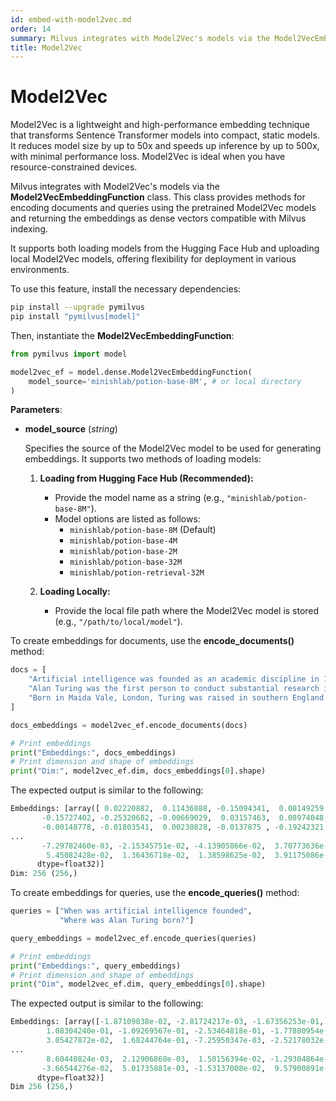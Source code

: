```yaml
---
id: embed-with-model2vec.md
order: 14
summary: Milvus integrates with Model2Vec's models via the Model2VecEmbeddingFunction class.
title: Model2Vec
---
```


# Model2Vec
Model2Vec is a lightweight and high-performance embedding technique that transforms Sentence Transformer models into compact, static models. It reduces model size by up to 50x and speeds up inference by up to 500x, with minimal performance loss. Model2Vec is ideal when you have resource-constrained devices.

Milvus integrates with Model2Vec's models via the __Model2VecEmbeddingFunction__ class. This class provides methods for encoding documents and queries using the pretrained Model2Vec models and returning the embeddings as dense vectors compatible with Milvus indexing.

It supports both loading models from the Hugging Face Hub and uploading local Model2Vec models, offering flexibility for deployment in various environments.

To use this feature, install the necessary dependencies:

```bash
pip install --upgrade pymilvus
pip install "pymilvus[model]"
```

Then, instantiate the __Model2VecEmbeddingFunction__:

```python
from pymilvus import model

model2vec_ef = model.dense.Model2VecEmbeddingFunction(
    model_source='minishlab/potion-base-8M', # or local directory
)
```

__Parameters__:

- __model_source__ (_string_)

    Specifies the source of the Model2Vec model to be used for generating embeddings. It supports two methods of loading models:  

  1. **Loading from Hugging Face Hub (Recommended):**  
     - Provide the model name as a string (e.g., `"minishlab/potion-base-8M"`).
     - Model options are listed as follows:
       -   `minishlab/potion-base-8M` (Default)  
       - `minishlab/potion-base-4M`
       - `minishlab/potion-base-2M`  
       - `minishlab/potion-base-32M`  
       - `minishlab/potion-retrieval-32M`  

  2. **Loading Locally:**  
     - Provide the local file path where the Model2Vec model is stored (e.g., `"/path/to/local/model"`).  
  




To create embeddings for documents, use the __encode_documents()__ method:

```python
docs = [
    "Artificial intelligence was founded as an academic discipline in 1956.",
    "Alan Turing was the first person to conduct substantial research in AI.",
    "Born in Maida Vale, London, Turing was raised in southern England.",
]

docs_embeddings = model2vec_ef.encode_documents(docs)

# Print embeddings
print("Embeddings:", docs_embeddings)
# Print dimension and shape of embeddings
print("Dim:", model2vec_ef.dim, docs_embeddings[0].shape)
```

The expected output is similar to the following:

```python
Embeddings: [array([ 0.02220882,  0.11436888, -0.15094341,  0.08149259,  0.20425692,
       -0.15727402, -0.25320682, -0.00669029,  0.03157463,  0.08974048,
       -0.00148778, -0.01803541,  0.00230828, -0.0137875 , -0.19242321,
...
       -7.29782460e-03, -2.15345751e-02, -4.13905866e-02,  3.70773636e-02,
        5.45082428e-02,  1.36436718e-02,  1.38598625e-02,  3.91175086e-03],
      dtype=float32)]
Dim: 256 (256,)

```

To create embeddings for queries, use the __encode_queries()__ method:

```python
queries = ["When was artificial intelligence founded", 
           "Where was Alan Turing born?"]

query_embeddings = model2vec_ef.encode_queries(queries)

# Print embeddings
print("Embeddings:", query_embeddings)
# Print dimension and shape of embeddings
print("Dim", model2vec_ef.dim, query_embeddings[0].shape)
```

The expected output is similar to the following:

```python
Embeddings: [array([-1.87109038e-02, -2.81724217e-03, -1.67356253e-01, -5.30372337e-02,
        1.08304240e-01, -1.09269567e-01, -2.53464818e-01, -1.77880954e-02,
        3.05427872e-02,  1.68244764e-01, -7.25950347e-03, -2.52178032e-02,
...
        8.60440824e-03,  2.12906860e-03,  1.50156394e-02, -1.29304864e-02,
       -3.66544276e-02,  5.01735881e-03, -1.53137008e-02,  9.57900891e-04],
      dtype=float32)]
Dim 256 (256,)
```
